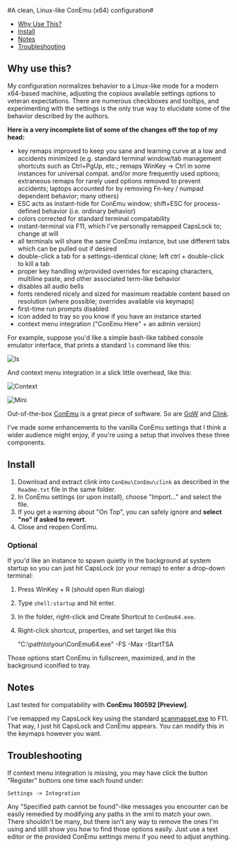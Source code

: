 #A clean, Linux-like ConEmu (x64) configuration#

- [Why Use This?](#why-use-this)
- [Install](#install)
- [Notes](#notes)
- [Troubleshooting](#troubleshooting)

## Why use this? ##

My configuration normalizes behavior to a Linux-like mode for a modern x64-based machine, adjusting the copious available settings options to veteran expectations. There are numerous checkboxes and tooltips, and experimenting with the settings is the only true way to elucidate some of the behavior described by the authors. 

**Here is a very incomplete list of some of the changes off the top of my head:**

- key remaps improved to keep you sane and learning curve at a low and accidents minimized (e.g. standard terminal window/tab management shortcuts such as Ctrl+PgUp, etc.; remaps WinKey -> Ctrl in some instances for universal compat. and/or more frequently used options; extraneous remaps for rarely used options removed to prevent accidents; laptops accounted for by removing Fn-key / numpad dependent behavior; many others)
- ESC acts as instant-hide for ConEmu window; shift+ESC for process-defined behavior (i.e. ordinary behavior)
- colors corrected for standard terminal compatability
- instant-terminal via F11, which I've personally remapped CapsLock to; change at will
- all terminals will share the same ConEmu instance, but use different tabs which can be pulled out if desired
- double-click a tab for a settings-identical clone; left ctrl + double-click to kill a tab
- proper key handling w/provided overrides for escaping characters, multiline paste, and other associated term-like behavior
- disables all audio bells
- fonts rendered nicely and sized for maximum readable content based on resolution (where possible; overrides available via keymaps)
- first-time run prompts disabled
- icon added to tray so you know if you have an instance started
- context menu integration ("ConEmu Here" + an admin version)

For example, suppose you'd like a simple bash-like tabbed console emulator interface, that prints a standard `ls`
command like this:

![ls](http://www.entangledloops.com/img/ConEmu/ls.png)

And context menu integration in a slick little overhead, like this:

![Context](http://www.entangledloops.com/img/ConEmu/context.png)

![Mini](http://www.entangledloops.com/img/ConEmu/mini.png)

Out-of-the-box [ConEmu](https://conemu.github.io) is a great piece of software.
So are [GoW](https://github.com/bmatzelle/gow/wiki) and [Clink](https://mridgers.github.io/clink).

I've made some enhancements to the vanilla ConEmu settings that I think a wider audience might enjoy, if you're using a setup that involves these three components.

## Install ##

1. Download and extract clink into `ConEmu\ConEmu\clink` as described in the `Readme.txt` file in the same folder.
2. In ConEmu settings (or upon install), choose "Import..." and select the file.
3. If you get a warning about "On Top", you can safely ignore and **select "no" if  asked to revert**.
4. Close and reopen ConEmu.

### Optional ###

If you'd like an instance to spawn quietly in the background at system startup so you can just hit CapsLock (or your remap) to enter a drop-down terminal:

1. Press WinKey + R (should open Run dialog)
2. Type `shell:startup` and hit enter.
3. In the folder, right-click and Create Shortcut to `ConEmu64.exe`.
4. Right-click shortcut, properties, and set target like this

    "C:\path\to\your\ConEmu64.exe" -FS -Max -StartTSA

Those options start ConEmu in fullscreen, maximized, and in the background iconified to tray.

## Notes ##

Last tested for compatability with **ConEmu 160592 [Preview]**.

I've remapped my CapsLock key using the standard [scanmapset.exe](http://www.entangledloops.com/files/bin/scanmapset.exe) to F11.
That way, I just hit CapsLock and ConEmu appears. You can modify this in the keymaps however you want.

## Troubleshooting ##

If context menu integration is missing, you may have click the button "Register" buttons one time each found under:

    Settings -> Integration

Any "Specified path cannot be found"-like messages you encounter can be easily remedied by modifying any paths in the xml to match your own. There shouldn't be many, but there isn't any way to remove the ones I'm using and still show you how to find those options easily. Just use a text editor or the provided ConEmu settings menu if you need to adjust anything.
